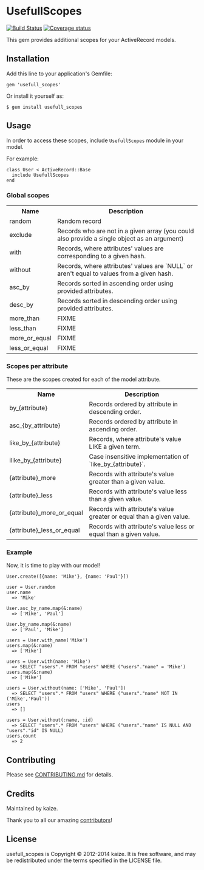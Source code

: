 # UsefullScopes
[![Build Status](https://travis-ci.org/kaize/usefull_scopes.png?branch=master)](https://travis-ci.org/kaize/usefull_scopes)
[![Coverage
status](https://coveralls.io/repos/kaize/usefull_scopes/badge.png?branch=master)](https://coveralls.io/r/kaize/usefull_scopes)

This gem provides additional scopes for your ActiveRecord models.

## Installation

Add this line to your application's Gemfile:

    gem 'usefull_scopes'

Or install it yourself as:

    $ gem install usefull_scopes

## Usage

In order to access these scopes, include `UsefullScopes` module in your model.

For example:

    class User < ActiveRecord::Base
      include UsefullScopes
    end


### Global scopes

<table>
  <tr>
    <th>Name</th>
    <th>Description</th>
  </tr>
  <tr>
    <td>random</td>
    <td>Random record</td>
  </tr>
  <tr>
    <td>exclude</td>
    <td>Records who are not in a given array (you could also provide a single object as an argument)</td>
  </tr>
  <tr>
    <td>with</td>
    <td>Records, where attributes' values are corresponding to a given hash.</td>
  </tr>
  <tr>
    <td>without</td>
    <td>Records, where attributes' values are `NULL` or aren't equal to values from a given hash.</td>
  </tr>
  <tr>
    <td>asc_by</td>
    <td>Records sorted in ascending order using provided attributes.</td>
  </tr>
  <tr>
    <td>desc_by</td>
    <td>Records sorted in descending order using provided attributes.</td>
  </tr>
  <tr>
    <td>more_than</td>
    <td>FIXME</td>
  </tr>
  <tr>
    <td>less_than</td>
    <td>FIXME</td>
  </tr>
  <tr>
    <td>more_or_equal</td>
    <td>FIXME</td>
  </tr>
  <tr>
    <td>less_or_equal</td>
    <td>FIXME</td>
  </tr>
</table>

### Scopes per attribute

These are the scopes created for each of the model attribute.

<table>
  <tr>
    <th>Name</th>
    <th>Description</th>
  </tr>
  <tr>
    <td>by_{attribute}</td>
    <td>Records ordered by attribute in descending order.</td>
  </tr>
  <tr>
    <td>asc_{by_attribute}</td>
    <td>Records ordered by attribute in ascending order.</td>
  </tr>
  <tr>
    <td>like_by_{attribute}</td>
    <td>Records, where attribute's value LIKE a given term.</td>
  </tr>
  <tr>
    <td>ilike_by_{attribute}</td>
    <td>Сase insensitive implementation of `like_by_{attribute}`.</td>
  </tr>
  <tr>
    <td>{attribute}_more</td>
    <td>Records with attribute's value greater than a given value.</td>
  </tr>
  <tr>
    <td>{attribute}_less</td>
    <td>Records with attribute's value less than a given value.</td>
  </tr>
  <tr>
    <td>{attribute}_more_or_equal</td>
    <td>Records with attribute's value greater or equal than a given value.</td>
  </tr>
  <tr>
    <td>{attribute}_less_or_equal</td>
    <td>Records with attribute's value less or equal than a given value.</td>
  </tr>
</table>

### Example

Now, it is time to play with our model!

    User.create([{name: 'Mike'}, {name: 'Paul'}])

    user = User.random
    user.name
      => 'Mike'

    User.asc_by_name.map(&:name)
      => ['Mike', 'Paul']

    User.by_name.map(&:name)
      => ['Paul', 'Mike']

    users = User.with_name('Mike')
    users.map(&:name)
      => ['Mike']

    users = User.with(name: 'Mike')
      => SELECT "users".* FROM "users" WHERE ("users"."name" = 'Mike')
    users.map(&:name)
      => ['Mike']

    users = User.without(name: ['Mike', 'Paul'])
      => SELECT "users".* FROM "users" WHERE ("users"."name" NOT IN ('Mike','Paul'))
    users
      => []

    users = User.without(:name, :id)
      => SELECT "users".* FROM "users" WHERE ("users"."name" IS NULL AND "users"."id" IS NULL)
    users.count
      => 2

## Contributing

Please see [CONTRIBUTING.md](CONTRIBUTING.md) for details.

## Credits

Maintained by kaize.

Thank you to all our amazing [contributors](http://github.com/kaize/usefull_scopes/contributors)!

## License

usefull_scopes is Copyright © 2012-2014 kaize. It is free
software, and may be redistributed under the terms specified in the LICENSE
file.
